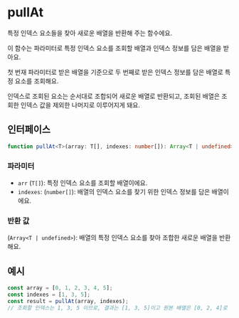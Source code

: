 # pullAt

특정 인덱스 요소들을 찾아 새로운 배열을 반환해 주는 함수에요.

이 함수는 파라미터로 특정 인덱스 요소를 조회할 배열과 인덱스 정보를 담은 배열을 받아요.

첫 번재 파라미터로 받은 배열을 기준으로 두 번째로 받은 인덱스 정보를 담은 배열로 특정 요소를 조회해요.

인덱스로 조회된 요소는 순서대로 조합되어 새로운 배열로 반환되고, 조회된 배열은 조회한 인덱스 값을 제외한 나머지로 이루어지게 돼요.

## 인터페이스

```typescript
function pullAt<T>(array: T[], indexes: number[]): Array<T | undefined>;
```

### 파라미터

- `arr` (`T[]`): 특정 인덱스 요소를 조회할 배열이에요.
- `indexes`: (`number[]`): 배열의 인덱스 요소를 찾기 위한 인덱스 정보를 담은 배열이에요.

### 반환 값

(`Array<T | undefined>`): 배열의 특정 인덱스 요소를 찾아 조합한 새로운 배열을 반환해요.

## 예시

```typescript
const array = [0, 1, 2, 3, 4, 5];
const indexes = [1, 3, 5];
const result = pullAt(array, indexes);
// 조회할 인덱스는 1, 3, 5 이므로, 결과는 [1, 3, 5]이고 원본 배열은 [0, 2, 4]로 변화가 이루어져요.
```
